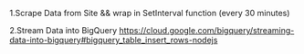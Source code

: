 1.Scrape Data from Site && wrap in SetInterval function (every 30 minutes)

2.Stream Data into BigQuery
https://cloud.google.com/bigquery/streaming-data-into-bigquery#bigquery_table_insert_rows-nodejs
